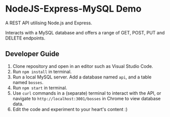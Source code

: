 # NodeJS-Express-MySQL Demo
A REST API utilising Node.js and Express.

Interacts with a MySQL database and offers a range of GET, POST, PUT and DELETE endpoints.

## Developer Guide
1) Clone repository and open in an editor such as Visual Studio Code.
2) Run `npm install` in terminal.
3) Run a local MySQL server. Add a database named `api`, and a table named `bosses`.
4) Run `npm start` in terminal.
5) Use `curl` commands in a (separate) terminal to interact with the API, or navigate to `http://localhost:3001/bosses` in Chrome to view database data.
6) Edit the code and experiment to your heart's content :)


